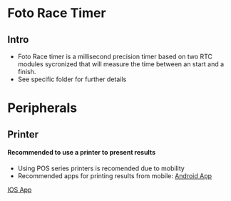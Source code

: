 # Foto Race Timer
## Intro
* Foto Race timer is a millisecond precision timer based on two RTC modules sycronized that will measure the time between an start and a finish.
* See specific folder for further details
# Peripherals 
## Printer
#### Recommended to use a printer to present results
* Using POS series printers is recomended due to mobility
* Recommended apps for printing results from mobile:
[Android App](https://play.google.com/store/apps/details?id=com.phucynwa.mini.portable.bluetooth.pos.printer) 

[IOS App](https://apps.apple.com/br/app/bluetooth-thermal-printer/id1599863946)

